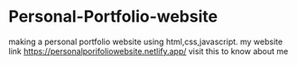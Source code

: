 # Personal-Portfolio-website
making a personal portfolio website using html,css,javascript.
my website link https://personalporifoliowebsite.netlify.app/
visit this to know about me
